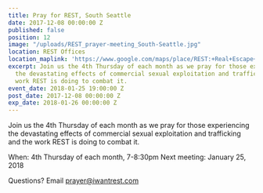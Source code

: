```yaml
---
title: Pray for REST, South Seattle
date: 2017-12-08 00:00:00 Z
published: false
position: 12
image: "/uploads/REST_prayer-meeting_South-Seattle.jpg"
location: REST Offices
location_maplink: 'https://www.google.com/maps/place/REST:+Real+Escape+from+the+Sex+Trade/@47.5651503,-122.2911049,17z/data=!3m1!4b1!4m5!3m4!1s0x54906a7279baa43d:0x127be80f909d13c5!8m2!3d47.5651467!4d-122.2889162 '
excerpt: Join us the 4th Thursday of each month as we pray for those experiencing
  the devastating effects of commercial sexual exploitation and trafficking and the
  work REST is doing to combat it.
event_date: 2018-01-25 19:00:00 Z
post_date: 2017-12-08 00:00:00 Z
exp_date: 2018-01-26 00:00:00 Z
---
```


Join us the 4th Thursday of each month as we pray for those experiencing the devastating effects of commercial sexual exploitation and trafficking and the work REST is doing to combat it.

When: 4th Thursday of each month, 7-8:30pm 
Next meeting: January 25, 2018

Questions? Email [prayer@iwantrest.com](mailto:prayer@iwantrest.com) 
